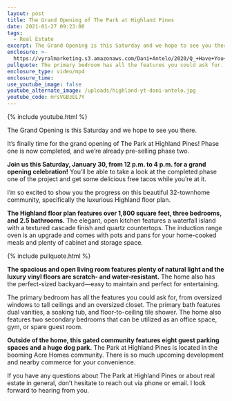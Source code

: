 ```yaml
---
layout: post
title: The Grand Opening of The Park at Highland Pines
date: 2021-01-27 09:23:00
tags:
  - Real Estate
excerpt: The Grand Opening is this Saturday and we hope to see you there.
enclosure: >-
  https://vyralmarketing.s3.amazonaws.com/Dani+Antelo/2020/Q_+Have+You+Seen+the+Highland+Floor+Plan_.mp4
pullquote: The primary bedroom has all the features you could ask for.
enclosure_type: video/mp4
enclosure_time:
use_youtube_image: false
youtube_alternate_image: /uploads/highland-yt-dani-antelo.jpg
youtube_code: mrsVGBzEL7Y
---
```


{% include youtube.html %}

The Grand Opening is this Saturday and we hope to see you there.

It’s finally time for the grand opening of The Park at Highland Pines\! Phase one is now completed, and we’re already pre-selling phase two.&nbsp;

**Join us this Saturday, January 30, from 12 p.m. to 4 p.m. for a grand opening celebration\!** You’ll be able to take a look at the completed phase one of the project and get some delicious free tacos while you’re at it.&nbsp;

I’m so excited to show you the progress on this beautiful 32-townhome community, specifically the luxurious Highland floor plan.&nbsp;

**The Highland floor plan features over 1,800 square feet, three bedrooms, and 2.5 bathrooms.** The elegant, open kitchen features a waterfall island with a textured cascade finish and quartz countertops. The induction range oven is an upgrade and comes with pots and pans for your home-cooked meals and plenty of cabinet and storage space.

{% include pullquote.html %}

**The spacious and open living room features plenty of natural light and the luxury vinyl floors are scratch- and water-resistant.** The home also has the perfect-sized backyard—easy to maintain and perfect for entertaining.

The primary bedroom has all the features you could ask for, from oversized windows to tall ceilings and an oversized closet. The primary bath features dual vanities, a soaking tub, and floor-to-ceiling tile shower. The home also features two secondary bedrooms that can be utilized as an office space, gym, or spare guest room.

**Outside of the home, this gated community features eight guest parking spaces and a huge dog park.** The Park at Highland Pines is located in the booming Acre Homes community. There is so much upcoming development and nearby commerce for your convenience.

If you have any questions about The Park at Highland Pines or about real estate in general, don’t hesitate to reach out via phone or email. I look forward to hearing from you.
